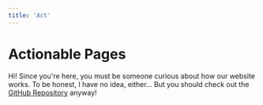 ```yaml
---
title: 'Act'
---
```


# Actionable Pages

Hi! Since you're here, you must be someone curious about how our website works. To be honest, I have no idea, either... But you should check out the [GitHub Repository](https://github.com/executebig/www) anyway!